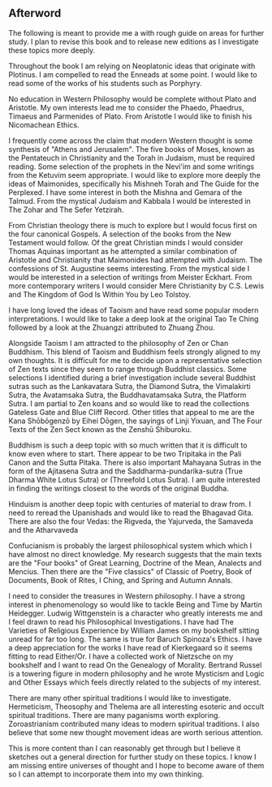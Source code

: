 ## Afterword

The following is meant to provide me a with rough guide on areas for further study. I plan to revise this book and to release new editions as I investigate these topics more deeply.

Throughout the book I am relying on Neoplatonic ideas that originate with Plotinus. I am compelled to read the Enneads at some point. I would like to read some of the works of his students such as Porphyry.

No education in Western Philosophy would be complete without Plato and Aristotle. My own interests lead me to consider the Phaedo, Phaedrus, Timaeus and Parmenides of Plato. From Aristotle I would like to finish his Nicomachean Ethics.

I frequently come across the claim that modern Western thought is some synthesis of "Athens and Jerusalem". The five books of Moses, known as the Pentateuch in Christianity and the Torah in Judaism, must be required reading. Some selection of the prophets in the Nevi'im and some writings from the Ketuvim seem appropriate. I would like to explore more deeply the ideas of Maimonides, specifically his Mishneh Torah and The Guide for the Perplexed. I have some interest in both the Mishna and Gemara of the Talmud. From the mystical Judaism and Kabbala I would be interested in The Zohar and The Sefer Yetzirah.

From Christian theology there is much to explore but I would focus first on the four canonical Gospels. A selection of the books from the New Testament would follow. Of the great Christian minds I would consider Thomas Aquinas important as he attempted a similar combination of Aristotle and Christianity that Maimonides had attempted with Judaism. The confessions of St. Augustine seems interesting. From the mystical side I would be interested in a selection of writings from Meister Eckhart. From more contemporary writers I would consider Mere Christianity by C.S. Lewis and The Kingdom of God Is Within You by Leo Tolstoy.

I have long loved the ideas of Taoism and have read some popular modern interpretations. I would like to take a deep look at the original Tao Te Ching followed by a look at the Zhuangzi attributed to Zhuang Zhou.

Alongside Taoism I am attracted to the philosophy of Zen or Chan Buddhism. This blend of Taoism and Buddhism feels strongly aligned to my own thoughts. It is difficult for me to decide upon a representative selection of Zen texts since they seem to range through Buddhist classics. Some selections I identified during a brief investigation include several Buddhist sutras such as the Lankavatara Sutra, the Diamond Sutra, the Vimalakirti Sutra, the Avatamsaka Sutra, the Buddhavatamsaka Sutra, the Platform Sutra. I am partial to Zen koans and so would like to read the collections Gateless Gate and Blue Cliff Record. Other titles that appeal to me are the Kana Shōbōgenzō by Eihei Dōgen, the sayings of Linji Yixuan, and The Four Texts of the Zen Sect known as the Zenshū Shiburoku.

Buddhism is such a deep topic with so much written that it is difficult to know even where to start. There appear to be two Tripitaka in the Pali Canon and the Sutta Pitaka. There is also important Mahayana Sutras in the form of the Ajitasena Sutra and the Saddharma-pundarika-sutra (True Dharma White Lotus Sutra) or (Threefold Lotus Sutra). I am quite interested in finding the writings closest to the words of the original Buddha.

Hinduism is another deep topic with centuries of material to draw from. I need to reread the Upanishads and would like to read the Bhagavad Gita. There are also the four Vedas: the Rigveda, the Yajurveda, the Samaveda and the Atharvaveda

Confucianism is probably the largest philosophical system which which I have almost no direct knowledge. My research suggests that the main texts are the "Four books" of Great Learning, Doctrine of the Mean, Analects and Mencius. Then there are the "Five classics" of Classic of Poetry, Book of Documents, Book of Rites, I Ching, and Spring and Autumn Annals.

I need to consider the treasures in Western philosophy. I have a strong interest in phenomenology so would like to tackle Being and Time by Martin Heidegger. Ludwig Wittgenstein is a character who greatly interests me and I feel drawn to read his Philosophical Investigations. I have had The Varieties of Religious Experience by William James on my bookshelf sitting unread for far too long. The same is true for Baruch Spinoza's Ethics.  I have a deep appreciation for the works I have read of Kierkegaard so it seems fitting to read Either/Or. I have a collected work of Nietzsche on my bookshelf and I want to read On the Genealogy of Morality. Bertrand Russel is a towering figure in modern philosophy and he wrote Mysticism and Logic and Other Essays which feels directly related to the subjects of my interest.

There are many other spiritual traditions I would like to investigate. Hermeticism, Theosophy and Thelema are all interesting esoteric and occult spiritual traditions. There are many paganisms worth exploring. Zoroastrianism contributed many ideas to modern spiritual traditions. I also believe that some new thought movement ideas are worth serious attention.

This is more content than I can reasonably get through but I believe it sketches out a general direction for further study on these topics. I know I am missing entire universes of thought and I hope to become aware of them so I can attempt to incorporate them into my own thinking.
